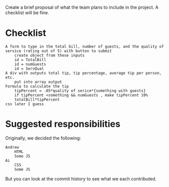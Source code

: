 Create a brief proposal of what the team plans to include in the project. A checklist will be fine.

# Checklist

    A form to type in the total bill, number of guests, and the quality of service (rating out of 5) with button to submit
        create object from these inputs
        id = TotalBill
        id = numGuests
        id = ServQual
    A div with outputs total tip, tip percentage, average tip per person, etc.
        put into array output
    Formula to calculate the tip
        tipPercent = .05*quality of serice*{something with guests}
        if tipPercent <something && numGuests , make tipPercent 10%
        totalBill*tipPercent
    css later I guess

# Suggested responsibilities

Originally, we decided the following:

    Andrew
        HTML
        Some JS
    Ai
        CSS
        Some JS

But you can look at the commit history to see what we each contributed.
